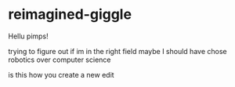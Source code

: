 # reimagined-giggle

Hellu pimps!

trying to figure out if im in the right field
maybe I should have chose robotics over computer science 

is this how you create a new edit
